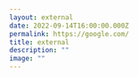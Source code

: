 ```yaml
---
layout: external
date: 2022-09-14T16:00:00.000Z
permalink: https://google.com/
title: external
description: ""
image: ""
---
```

